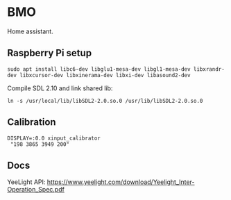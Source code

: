 # BMO

Home assistant.

## Raspberry Pi setup

```
sudo apt install libc6-dev libglu1-mesa-dev libgl1-mesa-dev libxrandr-dev libxcursor-dev libxinerama-dev libxi-dev libasound2-dev
```

Compile SDL 2.10 and link shared lib:
```
ln -s /usr/local/lib/libSDL2-2.0.so.0 /usr/lib/libSDL2-2.0.so.0
```

## Calibration

```
DISPLAY=:0.0 xinput_calibrator
 "198 3865 3949 200"
```

## Docs

YeeLight API: https://www.yeelight.com/download/Yeelight_Inter-Operation_Spec.pdf
